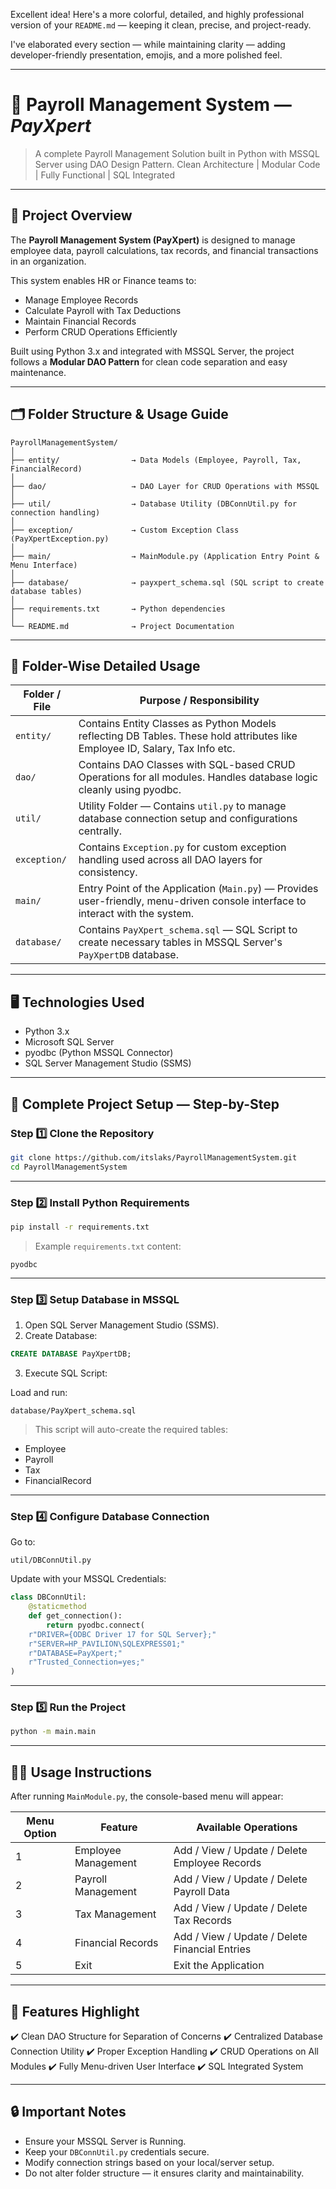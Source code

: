 Excellent idea! Here's a more colorful, detailed, and highly professional version of your `README.md` — keeping it clean, precise, and project-ready.

I've elaborated every section — while maintaining clarity — adding developer-friendly presentation, emojis, and a more polished feel.

---

# 💼 Payroll Management System — *PayXpert*

> A complete Payroll Management Solution built in Python with MSSQL Server using DAO Design Pattern.
> Clean Architecture | Modular Code | Fully Functional | SQL Integrated

---

## 🌟 Project Overview

The **Payroll Management System (PayXpert)** is designed to manage employee data, payroll calculations, tax records, and financial transactions in an organization.

This system enables HR or Finance teams to:

- Manage Employee Records
- Calculate Payroll with Tax Deductions
- Maintain Financial Records
- Perform CRUD Operations Efficiently

Built using Python 3.x and integrated with MSSQL Server, the project follows a **Modular DAO Pattern** for clean code separation and easy maintenance.

---

## 🗂️ Folder Structure & Usage Guide

```
PayrollManagementSystem/
│
├── entity/                → Data Models (Employee, Payroll, Tax, FinancialRecord)
│
├── dao/                   → DAO Layer for CRUD Operations with MSSQL
│
├── util/                  → Database Utility (DBConnUtil.py for connection handling)
│
├── exception/             → Custom Exception Class (PayXpertException.py)
│
├── main/                  → MainModule.py (Application Entry Point & Menu Interface)
│
├── database/              → payxpert_schema.sql (SQL script to create database tables)
│
├── requirements.txt       → Python dependencies
│
└── README.md              → Project Documentation
```

---

## 📌 Folder-Wise Detailed Usage

| Folder / File  | Purpose / Responsibility                                                                                                           |
| -------------- | ---------------------------------------------------------------------------------------------------------------------------------- |
| `entity/`    | Contains Entity Classes as Python Models reflecting DB Tables. These hold attributes like Employee ID, Salary, Tax Info etc.       |
| `dao/`       | Contains DAO Classes with SQL-based CRUD Operations for all modules. Handles database logic cleanly using pyodbc.                  |
| `util/`      | Utility Folder — Contains `util.py` to manage database connection setup and configurations centrally.                           |
| `exception/` | Contains `Exception.py` for custom exception handling used across all DAO layers for consistency.                                |
| `main/`      | Entry Point of the Application (`Main.py`) — Provides user-friendly, menu-driven console interface to interact with the system. |
| `database/`  | Contains `PayXpert_schema.sql` — SQL Script to create necessary tables in MSSQL Server's `PayXpertDB` database.               |

---

## 🖥️ Technologies Used

- Python 3.x
- Microsoft SQL Server
- pyodbc (Python MSSQL Connector)
- SQL Server Management Studio (SSMS)

---

## 🔧 Complete Project Setup — Step-by-Step

### Step 1️⃣ Clone the Repository

```bash
git clone https://github.com/itslaks/PayrollManagementSystem.git
cd PayrollManagementSystem
```

---

### Step 2️⃣ Install Python Requirements

```bash
pip install -r requirements.txt
```

> Example `requirements.txt` content:

```
pyodbc
```

---

### Step 3️⃣ Setup Database in MSSQL

1. Open SQL Server Management Studio (SSMS).
2. Create Database:

```sql
CREATE DATABASE PayXpertDB;
```

3. Execute SQL Script:

Load and run:

```
database/PayXpert_schema.sql
```

> This script will auto-create the required tables:

- Employee
- Payroll
- Tax
- FinancialRecord

---

### Step 4️⃣ Configure Database Connection

Go to:

```
util/DBConnUtil.py
```

Update with your MSSQL Credentials:

```python
class DBConnUtil:
    @staticmethod
    def get_connection():
        return pyodbc.connect(
    r"DRIVER={ODBC Driver 17 for SQL Server};"
    r"SERVER=HP_PAVILION\SQLEXPRESS01;" 
    r"DATABASE=PayXpert;"  
    r"Trusted_Connection=yes;"
)

```

---

### Step 5️⃣ Run the Project

```bash
python -m main.main
```

---

## 🧑‍💻 Usage Instructions

After running `MainModule.py`, the console-based menu will appear:

| Menu Option | Feature             | Available Operations                           |
| ----------- | ------------------- | ---------------------------------------------- |
| 1           | Employee Management | Add / View / Update / Delete Employee Records  |
| 2           | Payroll Management  | Add / View / Update / Delete Payroll Data      |
| 3           | Tax Management      | Add / View / Update / Delete Tax Records       |
| 4           | Financial Records   | Add / View / Update / Delete Financial Entries |
| 5           | Exit                | Exit the Application                           |

---

## 🚀 Features Highlight

✔️ Clean DAO Structure for Separation of Concerns
✔️ Centralized Database Connection Utility
✔️ Proper Exception Handling
✔️ CRUD Operations on All Modules
✔️ Fully Menu-driven User Interface
✔️ SQL Integrated System

---

## 🔒 Important Notes

- Ensure your MSSQL Server is Running.
- Keep your `DBConnUtil.py` credentials secure.
- Modify connection strings based on your local/server setup.
- Do not alter folder structure — it ensures clarity and maintainability.
